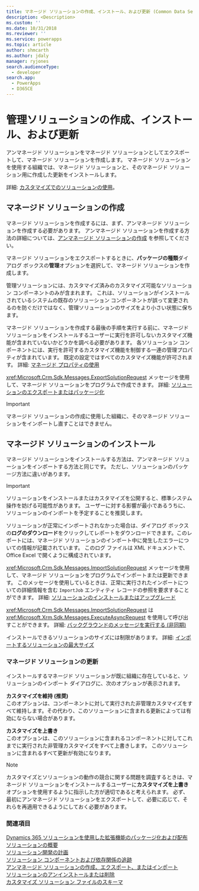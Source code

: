 ```yaml
---
title: マネージド ソリューションの作成、インストール、および更新 (Common Data Service) | Microsoft Docs
description: <Description>
ms.custom: ''
ms.date: 10/31/2018
ms.reviewer: ''
ms.service: powerapps
ms.topic: article
author: shmcarth
ms.author: jdaly
manager: ryjones
search.audienceType:
  - developer
search.app:
  - PowerApps
  - D365CE
---
```

# <a name="create-install-and-update-a-managed-solution"></a>管理ソリューションの作成、インストール、および更新

アンマネージド ソリューションをマネージド ソリューションとしてエクスポートして、マネージド ソリューションを作成します。 マネージド ソリューションを使用する組織では、マネージド ソリューションと、そのマネージド ソリューション用に作成した更新をインストールします。  
  
 詳細: [カスタマイズでのソリューションの使用](/dynamics365/customer-engagement/customize/use-solutions-for-your-customizations)。  
  
<a name="BKMK_CreateManagedSolution"></a>   

## <a name="create-a-managed-solution"></a>マネージド ソリューションの作成  
 マネージド ソリューションを作成するには、まず、アンマネージド ソリューションを作成する必要があります。 アンマネージド ソリューションを作成する方法の詳細については、[アンマネージド ソリューションの作成](create-export-import-unmanaged-solution.md#BKMK_CreateUnmanagedSolution) を参照してください。  
  
 マネージド ソリューションをエクスポートするときに、**パッケージの種類**ダイアログ ボックスの**管理**オプションを選択して、マネージド ソリューションを作成します。  
  
 管理ソリューションには、カスタマイズ済みのカスタマイズ可能なソリューション コンポーネントのみが含まれます。 これは、ソリューションがインストールされているシステムの既存のソリューション コンポーネントが誤って変更されるのを防ぐだけではなく、管理ソリューションのサイズをより小さい状態に保ちます。  
  
 マネージド ソリューションを作成する最後の手順を実行する前に、マネージド ソリューションをインストールするユーザーに実行を許可しないカスタマイズ機能が含まれていないかどうかを調べる必要があります。 各ソリューション コンポーネントには、実行を許可するカスタマイズ機能を制御する一連の管理プロパティが含まれています。 既定の設定ではすべてのカスタマイズ機能が許可されます。 詳細: [マネージド プロパティの使用](use-managed-properties.md)  
  
 <xref:Microsoft.Crm.Sdk.Messages.ExportSolutionRequest> メッセージを使用して、マネージド ソリューションをプログラムで作成できます。 詳細: [ソリューションのエクスポートまたはパッケージ化](work-solutions.md#BKMK_ExportPackageSolution)  
  
> [!IMPORTANT]
>  マネージド ソリューションの作成に使用した組織に、そのマネージド ソリューションをインポートし直すことはできません。  
  
<a name="BKMK_InstallManagedSolution"></a>   

## <a name="install-a-managed-solution"></a>マネージド ソリューションのインストール  
 マネージド ソリューションをインストールする方法は、アンマネージド ソリューションをインポートする方法と同じです。 ただし、ソリューションのパッケージ方法に違いがあります。  
  
> [!IMPORTANT]
>  ソリューションをインストールまたはカスタマイズを公開すると、標準システム操作を妨げる可能性があります。 ユーザーに対する影響が最小であるうちに、ソリューションのインポートを予定することを推奨します。  
  
 ソリューションが正常にインポートされなかった場合は、ダイアログ ボックスの**ログのダウンロード**をクリックしてレポートをダウンロードできます。このレポートには、マネージド ソリューションのインポート中に発生したエラーについての情報が記載されています。 このログ ファイルは XML ドキュメントで、Office Excel で開くように構成されています。  
  
 <xref:Microsoft.Crm.Sdk.Messages.ImportSolutionRequest> メッセージを使用して、マネージド ソリューションをプログラムでインポートまたは更新できます。 このメッセージを使用しているときは、正常に実行されたインポートについての詳細情報を含む `ImportJob` エンティティ レコードの参照を要求することができます。 詳細: [ソリューションのインストールまたはアップグレード](work-solutions.md#BKMK_InstallUpgradeSolution)  
  
 <xref:Microsoft.Crm.Sdk.Messages.ImportSolutionRequest> は <xref:Microsoft.Xrm.Sdk.Messages.ExecuteAsyncRequest> を使用して呼び出すことができます。 詳細: [バックグラウンドのメッセージを実行する (非同期)](/dynamics365/customer-engagement/developer/org-service/use-messages-request-response-classes-execute-method#bkmk_executeasync)  
  
 インストールできるソリューションのサイズには制限があります。 詳細: [インポートするソリューションの最大サイズ](create-export-import-unmanaged-solution.md#BKMK_MaxSizeOfSolution)  
  
<a name="BKMK_UpdateManagedSolution"></a>   

### <a name="update-a-managed-solution"></a>マネージド ソリューションの更新  
 インストールするマネージド ソリューションが既に組織に存在していると、ソリューションのインポート ダイアログに、次のオプションが表示されます。  
  
 **カスタマイズを維持 (推奨)**  
 このオプションは、コンポーネントに対して実行された非管理カスタマイズをすべて維持します。その代わり、このソリューションに含まれる更新によっては有効にならない場合があります。  
  
 **カスタマイズを上書き**  
 このオプションは、このソリューションに含まれるコンポーネントに対してこれまでに実行された非管理カスタマイズをすべて上書きします。 このソリューションに含まれるすべて更新が有効になります。  
  
> [!NOTE]
>  カスタマイズとソリューションの動作の競合に関する問題を調査するときは、マネージド ソリューションをインストールするユーザーに**カスタマイズを上書き**オプションを使用するように指示した方が適切であると考えられます。 必ず、最初にアンマネージド ソリューションをエクスポートして、必要に応じて、それらを再適用できるようにしておく必要があります。  
  
### <a name="see-also"></a>関連項目  
 [Dynamics 365 ソリューションを使用した拡張機能のパッケージ化および配布](/dynamics365/customer-engagement/developer/package-distribute-extensions-use-solutions)   
 [ソリューションの概要](introduction-solutions.md)   
 [ソリューション開発の計画](/dynamics365/customer-engagement/developer/plan-solution-development)   
 [ソリューション コンポーネントおよび依存関係の追跡](dependency-tracking-solution-components.md)   
 [アンマネージド ソリューションの作成、エクスポート、またはインポート](create-export-import-unmanaged-solution.md)   
 [ソリューションのアンインストールまたは削除](uninstall-delete-solution.md)   
 [カスタマイズ ソリューション ファイルのスキーマ](/dynamics365/customer-engagement/developer/customize-dev/customization-solutions-file-schema)